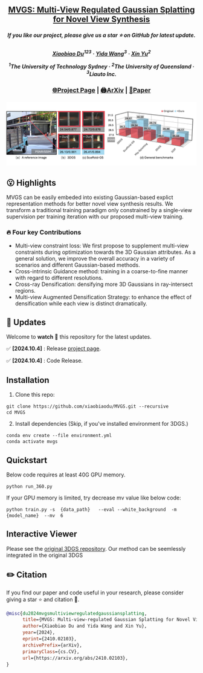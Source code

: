 
<h2 align="center"> <a href="https://xiaobiaodu.github.io/mvgs-project/">MVGS: Multi-View Regulated Gaussian Splatting for Novel View Synthesis</a></h2>
<h5 align="center"> If you like our project, please give us a star ⭐ on GitHub for latest update.  </h2>

<h5 align="center">


<p align="center">
  <a href="https://xiaobiaodu.github.io/">Xiaobiao Du</a><sup>123</sup> ·
  <a href="https://wangyida.github.io/">Yida Wang</a><sup>3</sup> ·
  <a href="https://sites.google.com/view/xinyus-homepage/Home">Xin Yu</a><sup>2</sup>
</p>

<p align="center"><sup>1</sup>The University of Technology Sydney · <sup>2</sup>The University of Queensland · <sup>3</sup>Liauto Inc.</p>


### <p align="center">[🌐Project Page](https://xiaobiaodu.github.io/mvgs-project/) | [🖨️ArXiv](https://arxiv.org/pdf/2410.02103) | [📰Paper](https://arxiv.org/pdf/2410.02103)</p>


<img src="assets/teaser.png"/>



## 😮 Highlights
MVGS can be easily embeded into existing Gaussian-based explict representation methods for better novel view synthesis results.
 We transform a traditional training paradigm only constrained by a single-view supervision per training iteration with our proposed multi-view training.
### 🔥 Four key Contributions 
- Multi-view constraint loss:
We first propose to supplement multi-view constraints during optimization towards the 3D Gaussian attributes. As a general solution, we improve the overall accuracy in a variety of scenarios and different Gaussian-based methods.
- Cross-intrinsic Guidance method: training in a coarse-to-fine manner with regard to different resolutions.
- Cross-ray Densification: densifying more 3D Gaussians in ray-intersect regions. 
- Multi-view Augmented Densification Strategy:  to enhance the effect of densification while each view is distinct dramatically. 

## 🚩 **Updates**

Welcome to **watch** 👀 this repository for the latest updates.

✅ **[2024.10.4]** : Release [project page](https://xiaobiaodu.github.io/mvgs-project/).

✅ **[2024.10.4]** : Code Release. 





## Installation

1. Clone this repo:

```
git clone https://github.com/xiaobiaodu/MVGS.git --recursive
cd MVGS
```

2. Install dependencies (Skip, if you've installed environment for 3DGS.)
```
conda env create --file environment.yml
conda activate mvgs
```

## Quickstart
Below code requires at least 40G GPU memory.
```
python run_360.py
```
If your GPU memory is limited, try decrease mv value like below code:
```
python train.py -s  {data_path}   --eval --white_background  -m {model_name}  --mv  6  
```

## Interactive Viewer
Please see the [original 3DGS repository](https://github.com/graphdeco-inria/gaussian-splatting). Our method can be seemlessly integrated in the original 3DGS





## ✏️ Citation

If you find our paper and code useful in your research, please consider giving a star :star: and citation :pencil:.


```BibTeX
@misc{du2024mvgsmultiviewregulatedgaussiansplatting,
      title={MVGS: Multi-view-regulated Gaussian Splatting for Novel View Synthesis}, 
      author={Xiaobiao Du and Yida Wang and Xin Yu},
      year={2024},
      eprint={2410.02103},
      archivePrefix={arXiv},
      primaryClass={cs.CV},
      url={https://arxiv.org/abs/2410.02103}, 
}
```
